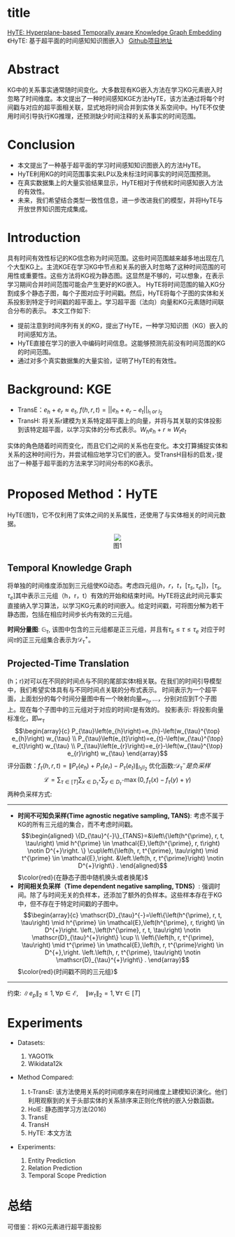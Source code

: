 # title
[HyTE: Hyperplane-based Temporally aware Knowledge Graph Embedding](https://aclanthology.org/D18-1225/)
《HyTE: 基于超平面的时间感知知识图嵌入》
[Github项目地址](https://github.com/malllabiisc/HyTE)

# Abstract
KG中的关系事实通常随时间变化。大多数现有KG嵌入方法在学习KG元素嵌入时忽略了时间维度。本文提出了一种时间感知KGE方法HyTE，该方法通过将每个时间戳与对应的超平面相关联，显式地将时间合并到实体关系空间中。HyTE不仅使用时间引导执行KG推理，还预测缺少时间注释的关系事实的时间范围。

# Conclusion
- 本文提出了一种基于超平面的学习时间感知知识图嵌入的方法HyTE。
- HyTE利用KG的时间范围事实来LP以及未标注时间事实的时间范围预测。
- 在真实数据集上的大量实验结果显示，HyTE相对于传统和时间感知嵌入方法的有效性。
- 未来，我们希望结合类型一致性信息，进一步改进我们的模型，并将HyTE与开放世界知识图完成集成。

# Introduction
具有时间有效性标记的KG信念称为时间范围。这些时间范围越来越多地出现在几个大型KG上。主流KGE在学习KG中节点和关系的嵌入时忽略了这种时间范围的可用性或重要性。这些方法将KG视为静态图。这显然是不够的，可以想象，在表示学习期间合并时间范围可能会产生更好的KG嵌入。
HyTE将时间范围的输入KG分割成多个静态子图，每个子图对应于时间戳。然后，HyTE将每个子图的实体和关系投影到特定于时间戳的超平面上。学习超平面（法向）向量和KG元素随时间联合分布的表示。
本文工作如下:
- 提前注意到时间序列有关的KG，提出了HyTE，一种学习知识图（KG）嵌入的时间感知方法。
- HyTE直接在学习的嵌入中编码时间信息。这能够预测先前没有时间范围的KG的时间范围。
- 通过对多个真实数据集的大量实验，证明了HyTE的有效性。

# Background: KGE
- TransE：$e_h+e_r\approx e_t$, $f(h,r,t)=||e_h+e_r-e_t||_{l_1\ or\ l_2}$
- TransH: 将关系r建模为关系特定超平面上的向量，并将与其关联的实体投影到该特定超平面，以学习实体的分布式表示。$W_he_h+r\approx W_te_t$

实体的角色随着时间而变化，而且它们之间的关系也在变化。本文打算捕捉实体和关系的这种时间行为，并尝试相应地学习它们的嵌入。受TransH目标的启发，·提出了一种基于超平面的方法来学习时间分布的KG表示。

# Proposed Method：HyTE
HyTE(图1)，它不仅利用了实体之间的关系属性，还使用了与实体相关的时间元数据。
<center><image src='../../image/HyTE 01.png'></image><br>图1</center>

## Temporal Knowledge Graph
将单独的时间维度添加到三元组使KG动态。考虑四元组$(h，r，t，[\tau_s, \tau_e])$，$[\tau_s, \tau_e]$其中表示三元组（h，r，t）有效的开始和结束时间。HyTE将这此时间元事实直接纳入学习算法，以学习KG元素的时间嵌入。给定时间戳，可将图分解为若干静态图，包括在相应时间步长内有效的三元组。

**时间分量图**: $\mathbb{G}_\tau$, 该图中包含的三元组都是正三元组，并且有$\tau_s \le \tau \le \tau_e$
对应于时间$τ$的正三元组集合表示为$\mathcal{D}_\tau^+$。

## Projected-Time Translation

(h；r)对可以在不同的时间点与不同的尾部实体t相关联。在我们的时间引导模型中，我们希望实体具有与不同时间点关联的分布式表示。
时间表示为一个超平面，上面划分的每个时间分量图中有一个映射向量$\mathcal{w}_{t_1},...$，分别对应到T个子图上。现在每个子图中的三元组对于对应的时间$\tau$是有效的。
投影表示: 将投影向量标准化，即$\mathcal{w}_\tau$ $$\begin{array}{c}
P_{\tau}\left(e_{h}\right)=e_{h}-\left(w_{\tau}^{\top} e_{h}\right) w_{\tau} \\
P_{\tau}\left(e_{t}\right)=e_{t}-\left(w_{\tau}^{\top} e_{t}\right) w_{\tau} \\
P_{\tau}\left(e_{r}\right)=e_{r}-\left(w_{\tau}^{\top} e_{r}\right) w_{\tau}
\end{array}$$
评分函数：$f_{\tau}(h, r, t)=\left\|P_{\tau}\left(e_{h}\right)+P_{\tau}\left(e_{r}\right)-P_{\tau}\left(e_{t}\right)\right\|_{l_{1} / l_{2}}$
优化函数:$\mathcal{D}_\tau^-是负采样$ $$\mathcal{L}=\sum_{\tau \in[T]} \sum_{x \in D_{\tau}^{+}} \sum_{y \in D_{\tau}^{-}} \max \left(0, f_{\tau}(x)-f_{\tau}(y)+\gamma\right)$$
两种负采样方式:
***
- **时间不可知负采样(Time agnostic negative sampling, TANS)**: 考虑不属于KG的所有三元组的集合，而不考虑时间戳。$$\begin{aligned}
\{D_{\tau}^{-}\}_{TANS}=&\left\{\left(h^{\prime}, r, t, \tau\right) \mid h^{\prime} \in \mathcal{E},\left(h^{\prime}, r, t\right) \notin D^{+}\right.
\} \cup\left\{\left(h, r, t^{\prime}, \tau\right) \mid t^{\prime} \in \mathcal{E},\right.
&\left.\left(h, r, t^{\prime}\right) \notin D^{+}\right\} .
\end{aligned}$$ $\color{red}{在静态子图中随机换头或者换尾}$
- **时间相关负采样（Time dependent negative sampling, TDNS）**: 强调时间。除了与时间无关的负样本，还添加了额外的负样本。这些样本存在于KG中，但不存在于特定时间戳的子图中。$$\begin{array}{c}
\mathscr{D}_{\tau}^{-}=\left\{\left(h^{\prime}, r, t, \tau\right) \mid h^{\prime} \in \mathcal{E},\left(h^{\prime}, r, t\right) \in D^{+}\right.
\left.,\left(h^{\prime}, r, t, \tau\right) \notin \mathscr{D}_{\tau}^{+}\right\} \cup \\
\left\{\left(h, r, t^{\prime}, \tau\right) \mid t^{\prime} \in \mathcal{E},\left(h, r, t^{\prime}\right) \in D^{+},\right.
\left.\left(h, r, t^{\prime}, \tau\right) \notin \mathscr{D}_{\tau}^{+}\right\} .
\end{array}$$
$\color{red}{时间戳不同的三元组}$
***
约束: $\left\|e_{p}\right\|_{2} \leq 1, \forall p \in \mathcal{E}, \quad\left\|w_{\tau}\right\|_{2}=1, \forall \tau \in[T]$

# Experiments

- Datasets:
  1. YAGO11k
  2. Wikidata12k

- Method Compared:
  1. t-TransE: 该方法使用关系的时间顺序来在时间维度上建模知识演化。他们利用观察到的关于头部实体的关系排序来正则化传统的嵌入分数函数。
  2. HolE: 静态图学习方法(2016)
  3. TransE
  4. TransH
  5. HyTE: 本文方法

- Experiments:
  1. Entity Prediction
  2. Relation Prediction
  3. Temporal Scope Prediction

# 总结
可借鉴：将KG元素进行超平面投影
